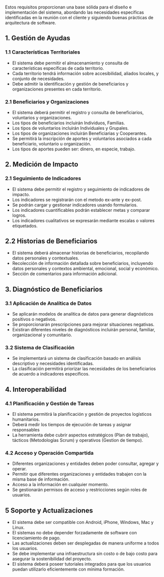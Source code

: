 Estos requisitos proporcionan una base sólida para el diseño e implementación del sistema, abordando las necesidades específicas identificadas en la reunión con el cliente y siguiendo buenas prácticas de arquitectura de software.

## 1. Gestión de Ayudas

### 1.1 Características Territoriales

- El sistema debe permitir el almacenamiento y consulta de características específicas de cada territorio.
- Cada territorio tendrá información sobre accesibilidad, aliados locales, y conjunto de necesidades.
- Debe admitir la identificación y gestión de beneficiarios y organizaciones presentes en cada territorio.

### 2.1 Beneficiarios y Organizaciones

- El sistema deberá permitir el registro y consulta de beneficiarios, voluntarios y organizaciones.
- Los tipos de beneficiarios incluirán Individuos, Familias.
- Los tipos de voluntarios incluirán Individuales y Grupales.
- Los tipos de organizaciones incluirán Beneficiarias y Cooperantes.
- Se permitirá la inscripción de aportes y voluntarios asociados a cada beneficiario, voluntario u organización.
- Los tipos de aportes pueden ser: dinero, en especie, trabajo.

## 2. Medición de Impacto

### 2.1 Seguimiento de Indicadores

- El sistema debe permitir el registro y seguimiento de indicadores de impacto.
- Los indicadores se registrarán con el metodo ex-ante y ex-post.
- Se podrán cargar y gestionar indicadores usando formularios.
- Los indicadores cuantificables podrán establecer metas y comparar logros.
- Los indicadores cualitativos se expresarán mediante escalas o valores etiquetados.

## 2.2 Historias de Beneficiarios

- El sistema deberá almacenar historias de beneficiarios, recopilando datos personales y contextuales.
- Recolección de información detallada sobre beneficiarios, incluyendo datos personales y contextos ambiental, emocional, social y económico.
- Sección de comentarios para información adicional.

## 3. Diagnóstico de Beneficiarios

### 3.1 Aplicación de Analítica de Datos

- Se aplicarán modelos de analítica de datos para generar diagnósticos positivos o negativos.
- Se proporcionarán prescripciones para mejorar situaciones negativas.
- Existiran diferentes niveles de diagnósticos incluirán personal, familiar, organizacional y comunitario.

### 3.2 Sistema de Clasificación

- Se implementará un sistema de clasificación basado en análisis descriptivo y necesidades identificadas.
- La clasificación permitirá priorizar las necesidades de los beneficiarios de acuerdo a indicadores específicos.

## 4. Interoperabilidad

### 4.1 Planificación y Gestión de Tareas

- El sistema permitirá la planificación y gestión de proyectos logísticos humanitarios.
- Deberá medir los tiempos de ejecución de tareas y asignar responsables
- La herramienta debe cubrir aspectos estratégicos (Plan de trabajo), tácticos (Metodologías Scrum) y operativos (Gestion de tiempo).

### 4.2 Acceso y Operación Compartida

- Diferentes organizaciones y entidades deben poder consultar, agregar y operar.
- Permitir que diferentes organizaciones y entidades trabajen con la misma base de información.
- Acceso a la información en cualquier momento.
- Se gestionarán permisos de acceso y restricciones según roles de usuarios.

## 5 Soporte y Actualizaciones

- El sistema debe ser compatible con Android, iPhone, Windows, Mac y Linux.
- El sistemas no debe depender forzadamente de software con licenciamiento de pago.
- Las actualizaciones deben ser desplegadas de manera uniforme a todos los usuarios.
- Se debe implementar una infraestructura sin costo o de bajo costo para asegurar la sostenibilidad del proyecto.
- El sistema deberá poseer tutoriales integrados para que los usuarios puedan utilizarlo eficientemente con mínima formación.
